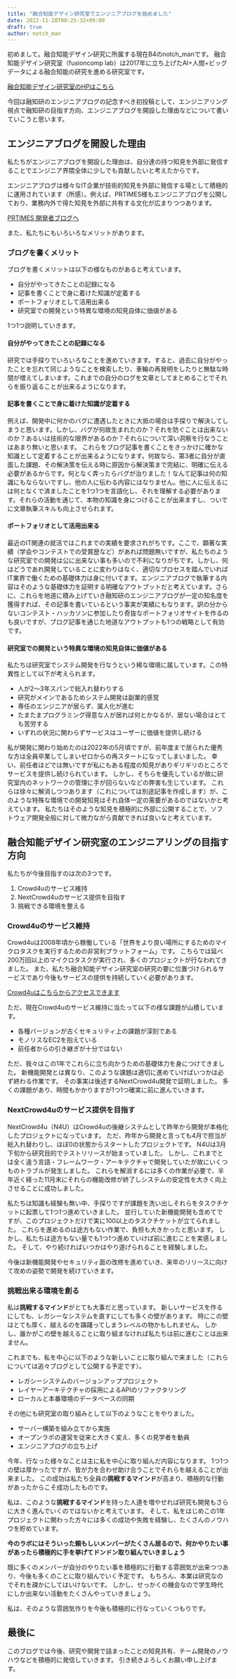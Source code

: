 ```yaml
---
title: "融合知能デザイン研究室でエンジニアブログを始めました"
date: 2022-11-28T00:25:32+09:00
draft: true
author: notch_man
---
```


初めまして。融合知能デザイン研究に所属する現在B4のnotch_manです。
融合知能デザイン研究室（fusioncomp lab）は2017年に立ち上げたAI+人間+ビッグデータによる融合知能の研究を進める研究室です。

[融合知能デザイン研究室のHPはこちら](https://fusioncomplab.org/)

今回は融知研のエンジニアブログの記念すべき初投稿として、エンジニアリング視点で融知研の目指す方向、エンジニアブログを開設した理由などについて書いていこうと思います。

<!-- 目次を良い感じに作る -->

## エンジニアブログを開設した理由

私たちがエンジニアブログを開設した理由は、自分達の持つ知見を外部に発信することでエンジニア界隈全体に少しでも貢献したいと考えたからです。

エンジニアブログは様々なIT企業が技術的知見を外部に発信する場として積極的に運用されています（所感）。例えば、PRTIMES様もエンジニアブログを公開しており、業務内外で得た知見を外部に共有する文化が広まりつつあります。

[PRTIMES 開発者ブログへ](https://developers.prtimes.jp/2022/11/04/benefits-of-blog-posts-for-engineers/)

また、私たちにもいろいろなメリットがあります。

### ブログを書くメリット

ブログを書くメリットは以下の様なものがあると考えています。

- 自分がやってきたことの記録になる
- 記事を書くことで身に着けた知識が定着する
- ポートフォリオとして活用出来る
- 研究室での開発という特異な環境の知見自体に価値がある

1つ1つ説明していきます。

#### 自分がやってきたことの記録になる

研究では手探りでいろいろなことを進めていきます。すると、過去に自分がやったことを忘れて同じようなことを検索したり、車輪の再発明をしたりと無駄な時間が増えてしまいます。これまでの自分のログを文章としてまとめることでそれらを振り返ることが出来るようになります。

#### 記事を書くことで身に着けた知識が定着する

例えば、開発中に何かのバグに遭遇したときに大抵の場合は手探りで解決してしまうと思います。しかし、バグが何故生まれたのか？それを防ぐことは出来ないのか？あるいは技術的な限界があるのか？それらについて深い洞察を行なうことはあまり無いと思います。
これらをブログ記事を書くことをきっかけに確かな知識として定着することが出来るようになります。何故なら、第3者に自分が直面した課題、その解決策を伝える時に原因から解決策まで完結に、明確に伝える必要があるからです。何となく弄ったらバグが治りました！なんて記事は何の知識にもならないですし、他の人に伝わる内容にはなりません。他に人に伝えるには何となくで済ましたことを1つ1つを言語化し、それを理解する必要があります。それらの活動を通じて、本物の知識を身につけることが出来ますし、ついでに文章執筆スキルも向上させられます。

#### ポートフォリオとして活用出来る

最近のIT関連の就活ではこれまでの実績を要求されがちです。ここで、顕著な実績（学会やコンテストでの受賞歴など）があれば問題無いですが、私たちのような研究室での開発は公に出来ない事も多いので不利になりがちです。しかし、何はどうであれ開発していることに変わりはなく、適切なプロセスを踏んでいればIT業界で働くための基礎体力は身に付いてます。エンジニアブログで執筆する内容はそのような基礎体力を証明する明確なアウトプットだと考えています。さらに、これらを地道に積み上げていき融知研のエンジニアブログが一定の知名度を獲得すれば、その記事を書いているという事実が実績にもなります。訳の分からないコンテスト・ハッカソンに参加したり奇抜なポートフォリオサイトを作るのも良いですが、ブログ記事を通じた地道なアウトプットも1つの戦略として有効です。

#### 研究室での開発という特異な環境の知見自体に価値がある

私たちは研究室でシステム開発を行なうという稀な環境に属しています。この特異性として以下が考えられます。

- 人が2～3年スパンで総入れ替わりする
- 研究がメインであるためシステム開発は副業的感覚
- 専任のエンジニアが居らず、属人化が進む
- たまたまプログラミング得意な人が居れば何とかなるが、居ない場合はとても苦労する
- いずれの状況に関わらずサービスはユーザーに価値を提供し続ける

私が開発に関わり始めたのは2022年の5月頃ですが、前年度まで居られた優秀な方は全員卒業してしまいゼロからの再スタートになってしまいました。
幸い、前任者ほどでは無いですが私にもある程度の知見がありギリギリのところでサービスを提供し続けられています。
しかし、そちらを優先しているが故に研究室内のネットワークの管理に手が回らないなどの弊害も生じています。
これらは徐々に解消しつつあります（これについては別途記事を作成します）が、このような特殊な環境での開発知見はそれ自体一定の需要があるのではないかと考えています。
私たちはそのような知見を積極的に外部に公開することで、ソフトウェア開発全般に対して微力ながら貢献できれば良いなと考えています。

## 融合知能デザイン研究室のエンジニアリングの目指す方向

私たちが今後目指すのは次の3つです。

1. Crowd4uのサービス維持
2. NextCrowd4uのサービス提供を目指す
3. 挑戦できる環境を整える

### Crowd4uのサービス維持

Crowd4uは2008年頃から稼働している「世界をより良い場所にするためのマイクロタスクを実行するための非営利プラットフォーム」です。
こちらでは延べ200万回以上のマイクロタスクが実行され、多くのプロジェクトが行なわれてきました。
また、私たち融合知能デザイン研究室の研究の要に位置づけられるサービスであり今後もサービスの提供を持続していく必要があります。

[Crowd4uはこちらからアクセスできます](https://crowd4u.org/ja/)

ただ、現在Crowd4uのサービス維持に当たって以下の様な課題が山積しています。

- 各種バージョンが古くセキュリティ上の課題が深刻である
- モノリスなEC2を抱えている
- 前任者からの引き継ぎが十分ではない

ただ、我々はこの1年でこれらに立ち向かうための基礎体力を身につけてきました。
新機能開発とは異なり、このような課題は適切に進めていけばいつかは必ず終わる作業です。
その事実は後述するNextCrowd4u開発で証明しました。
多くの課題があり、時間もかかりますが1つ1つ確実に前に進んでいきます。

### NextCrowd4uのサービス提供を目指す

NextCrowd4u（N4U）はCrowd4uの後継システムとして昨年から開発が本格化したプロジェクトになっています。
ただ、昨年から開発と言っても4月で担当が総入れ替わりし、ほぼ0の状態からスタートしたプロジェクトです。
N4Uは3月下旬から研究目的でテストリリースが始まっていました。
しかし、これまでとは全く違う言語・フレームワーク・アーキテクチャで開発していたが故にいくつものトラブルが発生しました。
これらを解消するには多くの作業が必要で、半年近く経った11月末にそれらの機能改修が終了しシステムの安定性を大きく向上させることに成功しました。

私たちは知識も経験も無い中、手探りですが課題を洗い出しそれらをタスクチケットに起票して1つ1つ進めていきました。
並行していた新機能開発も含めてですが、このプロジェクトだけで実に100以上のタスクチケットが立てられました。
これらを進めるのは途方もない作業で、負担も大きかったと思います。
しかし、私たちは途方もない量でも1つ1つ進めていけば前に進むことを実感しました。
そして、やり続ければいつかはやり遂げられることを経験しました。

今後は新機能開発やセキュリティ面の改修を進めていき、来年のリリースに向けて攻めの姿勢で開発を続けていきます。

### 挑戦出来る環境を創る

私は**挑戦するマインド**がとても大事だと思っています。
新しいサービスを作るにしても、レガシーなシステムを直すにしても多くの壁があります。
時にこの壁はとても厚く、越えるのを躊躇ってしまうレベルの物かもしれません。
しかし、誰かがこの壁を越えることに取り組まなければ私たちは前に進むことは出来ません。

これまでも、私を中心に以下のような新しいことに取り組んで来ました（これらについては追々ブログとして公開する予定です）。

- レガシーシステムのバージョンアッププロジェクト
- レイヤーアーキテクチャの採用によるAPIのリファクタリング
- ローカルと本番環境のデータベースの同期

その他にも研究室の取り組みとして以下のようなことをやりました。

- サーバー構築を組み立てから実施
- オープンラボの運営を従来と大きく変え、多くの見学者を動員
- エンジニアブログの立ち上げ

今年、行なった様々なことは主に私を中心に取り組んだ内容になります。
1つ1つの壁は厚かったですが、皆が力を合わせ助け合うことでそれらを越えることが出来ました。
この成功は私たち全員の**挑戦するマインド**が高まり、積極的な行動があったからこそ成功したものです。

私は、このような**挑戦するマインド**を持った人達を増やせれば研究も開発もさらに大きく進んでいくのではないかと考えています。
そして、私をはじめこの1年プロジェクトに関わった方々には多くの成功や失敗を経験し、たくさんのノウハウを貯めています。

**今のラボにはそういった頼もしいメンバーがたくさん居るので、何かやりたい事があったら積極的に手を挙げてドンドン取り組んでいきましょう**

既に多くのメンバーが自分のやりたい事を積極的に行動する雰囲気が出来つつあり、今後も多くのことに取り組んでいく予定です。
もちろん、本業は研究なのでそれを疎かにしてはいけないです。
しかし、せっかくの機会なので学生時代にしか出来ない活動をたくさんやっていきましょう。

私は、そのような雰囲気作りを今後も積極的に行なっていくつもりです。

## 最後に

このブログでは今後、研究や開発で詰まったことの知見共有、チーム開発のノウハウなどを積極的に発信していきます。
引き続きよろしくお願い申し上げます。
